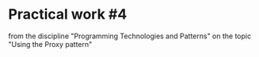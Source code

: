 # Practical work #4 
from the discipline "Programming Technologies and Patterns" on the topic "Using the Proxy pattern"
